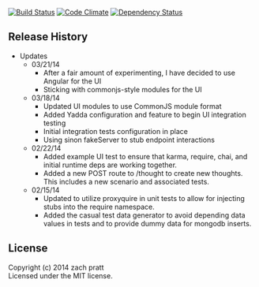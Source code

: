 [![Build Status](https://travis-ci.org/zpratt/thoughtsom.png?branch=master)](https://travis-ci.org/zpratt/thoughtsom)
[![Code Climate](https://codeclimate.com/github/zpratt/thoughtsom.png)](https://codeclimate.com/github/zpratt/thoughtsom)
[![Dependency Status](https://david-dm.org/zpratt/thoughtsom.svg?theme=shields.io)](https://david-dm.org/zpratt/thoughtsom)
## Release History
* Updates
  * 03/21/14
    * After a fair amount of experimenting, I have decided to use Angular for the UI
    * Sticking with commonjs-style modules for the UI
  * 03/18/14
    * Updated UI modules to use CommonJS module format
    * Added Yadda configuration and feature to begin UI integration testing
    * Initial integration tests configuration in place
    * Using sinon fakeServer to stub endpoint interactions
  * 02/22/14
    * Added example UI test to ensure that karma, require, chai, and initial runtime deps are working together.
    * Added a new POST route to /thought to create new thoughts. This includes a new scenario and associated tests.
  * 02/15/14
    * Updated to utilize proxyquire in unit tests to allow for injecting stubs into the require namespace.
    * Added the casual test data generator to avoid depending data values in tests and to provide dummy data for mongodb inserts.

## License
Copyright (c) 2014 zach pratt  
Licensed under the MIT license.
